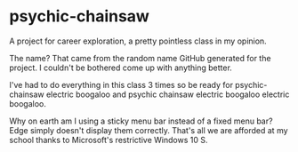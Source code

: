 # psychic-chainsaw
A project for career exploration, a pretty pointless class in my opinion.

The name? That came from the random name GitHub generated for the project. I couldn't be bothered come up with anything better.

I've had to do everything in this class 3 times so be ready for psychic-chainsaw electric boogaloo and psychic chainsaw electric boogaloo electric boogaloo.

Why on earth am I using a sticky menu bar instead of a fixed menu bar? Edge simply doesn't display them correctly. That's all we are afforded at my school thanks to Microsoft's restrictive Windows 10 S.

